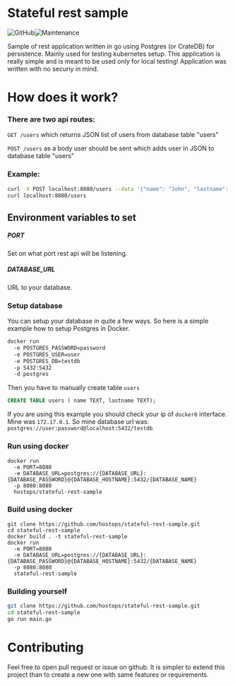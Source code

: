 # Stateful rest sample
![GitHub](https://img.shields.io/github/license/jakobhostnik/jakobhostnik.github.io.svg?i)![Maintenance](https://img.shields.io/maintenance/yes/2023.svg)

Sample of rest application written in go using Postgres (or CrateDB) for persistence.
Mainly used for testing kubernetes setup.
This application is really simple and is meant to be used only for local testing!
Application was written with no securiy in mind.

# How does it work?
### There are two api routes:
```GET /users```
which returns JSON list of users from database table "users"

```POST /users```
as a body user should be sent
which adds user in JSON to database table "users"

### Example:
```bash
curl -X POST localhost:8080/users --data '{"name": "John", "lastname": "Doe"}'
curl localhost:8080/users
```

## Environment variables to set
##### PORT
Set on what port rest api will be listening.
##### DATABASE_URL
URL to your database.

### Setup database
You can setup your database in quite a few ways. So here is a simple example how to setup Postgres in Docker. 
```bash
docker run 
  -e POSTGRES_PASSWORD=password 
  -e POSTGRES_USER=user 
  -e POSTGRES_DB=testdb 
  -p 5432:5432 
  -d postgres
```
Then you have to manually create table ```users```
```sql
CREATE TABLE users ( name TEXT, lastname TEXT);
```
If you are using this example you should check your ip of ```docker0``` interface.
Mine was ```172.17.0.1```. So mine database url was:
```postgres://user:password@localhost:5432/testdb```

### Run using docker
```
docker run 
  -e PORT=8080 
  -e DATABASE_URL=postgres://{DATABASE_URL}:{DATABASE_PASSWORD}@{DATABASE_HOSTNAME}:5432/{DATABASE_NAME}
  -p 8080:8080 
  hostops/stateful-rest-sample
```

### Build using docker
```
git clone https://github.com/hostops/stateful-rest-sample.git
cd stateful-rest-sample
docker build . -t stateful-rest-sample
docker run 
  -e PORT=8080 
  -e DATABASE_URL=postgres://{DATABASE_URL}:{DATABASE_PASSWORD}@{DATABASE_HOSTNAME}:5432/{DATABASE_NAME}
  -p 8080:8080 
  stateful-rest-sample
```

### Building yourself
```bash
git clone https://github.com/hostops/stateful-rest-sample.git
cd stateful-rest-sample
go run main.go 
```

# Contributing
Feel free to open pull request or issue on github.
It is simpler to extend this project than to create a new one with same features or requirements.



